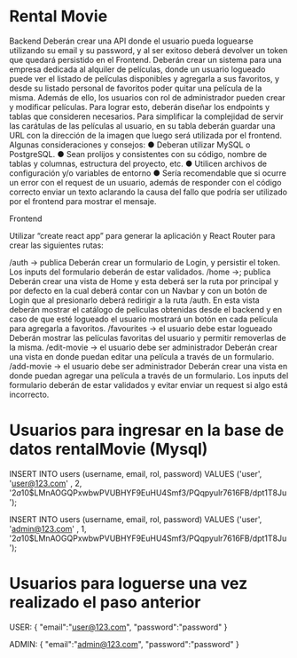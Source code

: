 # Rental Movie
Backend
Deberán crear una API donde el usuario pueda loguearse utilizando
su email y su password, y al ser exitoso deberá devolver un token
que quedará persistido en el Frontend.
Deberán crear un sistema para una empresa dedicada al alquiler de
películas, donde un usuario logueado puede ver el listado de
películas disponibles y agregarla a sus favoritos, y desde su
listado personal de favoritos poder quitar una película de la misma.
Además de ello, los usuarios con rol de administrador pueden crear y
modificar películas. Para lograr esto, deberán diseñar los endpoints
y tablas que consideren necesarios.
Para simplificar la complejidad de servir las carátulas de las películas
al usuario, en su tabla deberán guardar una URL con la dirección de
la imagen que luego será utilizada por el frontend.
Algunas consideraciones y consejos:
● Deberan utilizar MySQL o PostgreSQL.
● Sean prolijos y consistentes con su código, nombre de tablas y
columnas, estructura del proyecto, etc.
● Utilicen archivos de configuración y/o variables de entorno
● Sería recomendable que si ocurre un error con el request de un
usuario, además de responder con el código correcto enviar un
texto aclarando la causa del fallo que podría ser utilizado por el
frontend para mostrar el mensaje.

Frontend

Utilizar “create react app” para generar la aplicación y React Router
para crear las siguientes rutas:

/auth -> publica
Deberán crear un formulario de Login, y persistir el token.
Los inputs del formulario deberán de estar validados.
/home ->; publica
Deberán crear una vista de Home y esta deberá ser la ruta por
principal y por defecto en la cual deberá contar con un Navbar y con
un botón de Login que al presionarlo deberá redirigir a la ruta /auth.
En esta vista deberán mostrar el catálogo de películas obtenidas
desde el backend y en caso de que esté logueado el usuario mostrará
un botón en cada película para agregarla a favoritos.
/favourites -> el usuario debe estar logueado
Deberán mostrar las películas favoritas del usuario y permitir
removerlas de la misma.
/edit-movie -> el usuario debe ser administrador
Deberán crear una vista en donde puedan editar una película a través
de un formulario.
/add-movie -> el usuario debe ser administrador
Deberán crear una vista en donde puedan agregar una película a
través de un formulario.
Los inputs del formulario deberán de estar validados y evitar enviar un
request si algo está incorrecto.

# Usuarios para ingresar en la base de datos rentalMovie (Mysql)
INSERT INTO users (username, email, rol, password) VALUES ('user', 'user@123.com' , 2, '$2a$10$LMnAOGQPxwbwPVUBHYF9EuHU4Smf3/PQqpyulr7616FB/dpt1T8Ju');

INSERT INTO users (username, email, rol, password) VALUES ('user', 'admin@123.com' , 1, '$2a$10$LMnAOGQPxwbwPVUBHYF9EuHU4Smf3/PQqpyulr7616FB/dpt1T8Ju');

# Usuarios para loguerse una vez realizado el paso anterior
USER:
{
    "email":"user@123.com",
    "password":"password"
}

ADMIN:
{
    "email":"admin@123.com",
    "password":"password"
}
